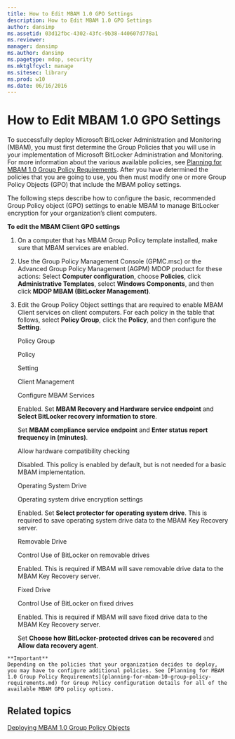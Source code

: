 ```yaml
---
title: How to Edit MBAM 1.0 GPO Settings
description: How to Edit MBAM 1.0 GPO Settings
author: dansimp
ms.assetid: 03d12fbc-4302-43fc-9b38-440607d778a1
ms.reviewer: 
manager: dansimp
ms.author: dansimp
ms.pagetype: mdop, security
ms.mktglfcycl: manage
ms.sitesec: library
ms.prod: w10
ms.date: 06/16/2016
---
```



# How to Edit MBAM 1.0 GPO Settings


To successfully deploy Microsoft BitLocker Administration and Monitoring (MBAM), you must first determine the Group Policies that you will use in your implementation of Microsoft BitLocker Administration and Monitoring. For more information about the various available policies, see [Planning for MBAM 1.0 Group Policy Requirements](planning-for-mbam-10-group-policy-requirements.md). After you have determined the policies that you are going to use, you then must modify one or more Group Policy Objects (GPO) that include the MBAM policy settings.

The following steps describe how to configure the basic, recommended Group Policy object (GPO) settings to enable MBAM to manage BitLocker encryption for your organization’s client computers.

**To edit the MBAM Client GPO settings**

1.  On a computer that has MBAM Group Policy template installed, make sure that MBAM services are enabled.

2.  Use the Group Policy Management Console (GPMC.msc) or the Advanced Group Policy Management (AGPM) MDOP product for these actions: Select **Computer configuration**, choose **Policies**, click **Administrative Templates**, select **Windows Components**, and then click **MDOP MBAM (BitLocker Management)**.

3.  Edit the Group Policy Object settings that are required to enable MBAM Client services on client computers. For each policy in the table that follows, select **Policy Group**, click the **Policy**, and then configure the **Setting**.

    Policy Group

    Policy

    Setting

    Client Management

    Configure MBAM Services

    Enabled. Set **MBAM Recovery and Hardware service endpoint** and **Select BitLocker recovery information to store**.

    Set **MBAM compliance service endpoint** and **Enter status report frequency in (minutes)**.

    Allow hardware compatibility checking

    Disabled. This policy is enabled by default, but is not needed for a basic MBAM implementation.

    Operating System Drive

    Operating system drive encryption settings

    Enabled. Set **Select protector for operating system drive**. This is required to save operating system drive data to the MBAM Key Recovery server.

    Removable Drive

    Control Use of BitLocker on removable drives

    Enabled. This is required if MBAM will save removable drive data to the MBAM Key Recovery server.

    Fixed Drive

    Control Use of BitLocker on fixed drives

    Enabled. This is required if MBAM will save fixed drive data to the MBAM Key Recovery server.

    Set **Choose how BitLocker-protected drives can be recovered** and **Allow data recovery agent**.



~~~
**Important**  
Depending on the policies that your organization decides to deploy, you may have to configure additional policies. See [Planning for MBAM 1.0 Group Policy Requirements](planning-for-mbam-10-group-policy-requirements.md) for Group Policy configuration details for all of the available MBAM GPO policy options.
~~~



## Related topics


[Deploying MBAM 1.0 Group Policy Objects](deploying-mbam-10-group-policy-objects.md)









